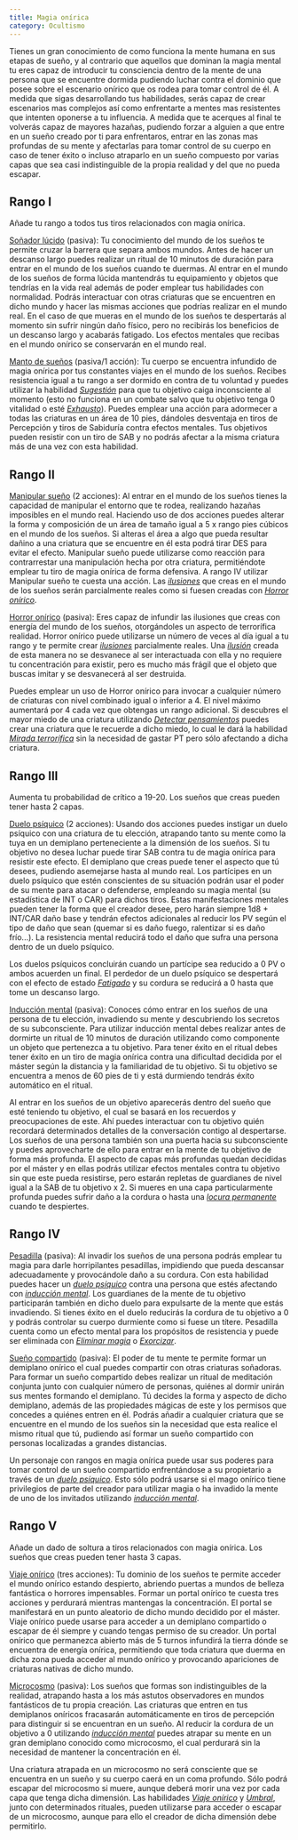 ```yaml
---
title: Magia onírica
category: Ocultismo
---
```


Tienes un gran conocimiento de como funciona la mente humana en sus etapas de sueño, y al contrario que aquellos que dominan la magia mental tu eres capaz de introducir tu consciencia dentro de la mente de una persona que se encuentre dormida pudiendo luchar contra el dominio que posee sobre el escenario onírico que os rodea para tomar control de él. A medida que sigas desarrollando tus habilidades, serás capaz de crear escenarios mas complejos así como enfrentarte a mentes mas resistentes que intenten oponerse a tu influencia.  A medida que te acerques al final te volverás capaz de mayores hazañas, pudiendo forzar a alguien a que entre en un sueño creado por ti para enfrentaros, entrar en las zonas mas profundas de su mente y afectarlas para tomar control de su cuerpo en caso de tener éxito o incluso atraparlo en un sueño compuesto por varias capas que sea casi indistinguible de la propia realidad y del que no pueda escapar.

## Rango I

Añade tu rango a todos tus tiros relacionados con magia onírica.

<u>Soñador lúcido</u> (pasiva): Tu conocimiento del mundo de los sueños te permite cruzar la barrera que separa ambos mundos. Antes de hacer un descanso largo puedes realizar un ritual de 10 minutos de duración para entrar en el mundo de los sueños cuando te duermas. Al entrar en el mundo de los sueños de forma lúcida mantendrás tu equipamiento y objetos que tendrías en la vida real además de poder emplear tus habilidades con normalidad. Podrás interactuar con otras criaturas que se encuentren en dicho mundo y hacer las mismas acciones que podrías realizar en el mundo real. En el caso de que mueras en el mundo de los sueños te despertarás al momento sin sufrir ningún daño físico, pero no recibirás los beneficios de un descanso largo y acabarás fatigado. Los efectos mentales que recibas en el mundo onírico se conservarán en el mundo real.

<u>Manto de sueños</u> (pasiva/1 acción): Tu cuerpo se encuentra infundido de magia onírica por tus constantes viajes en el mundo de los sueños. Recibes resistencia igual a tu rango a ser dormido en contra de tu voluntad y puedes utilizar la habilidad *[Sugestión](https://raldamain.com/rules/Rangos/Magia%20arcana/magia%20mental.html#rango-ii)* para que tu objetivo caiga inconsciente al momento (esto no funciona en un combate salvo que tu objetivo tenga 0 vitalidad o esté *[Exhausto](https://raldamain.com/rules/Reglas%20principales/Efectos%20de%20estado.html#exhausta)*). Puedes emplear una acción para adormecer a todas las criaturas en un área de 10 pies, dándoles  desventaja en tiros de Percepción y tiros de Sabiduría contra efectos mentales. Tus objetivos pueden resistir con un tiro de SAB y no podrás afectar a la misma criatura más de una vez con esta habilidad. 

## Rango II

<u>Manipular sueño</u> (2 acciones): Al entrar en el mundo de los sueños tienes la capacidad de manipular el entorno que te rodea, realizando hazañas imposibles en el mundo real. Haciendo uso de dos acciones puedes alterar la forma y composición de un área de tamaño igual a 5 x rango pies cúbicos en el mundo de los sueños. Si alteras el área a algo que pueda resultar dañino a una criatura que se encuentre en él esta podrá tirar DES para evitar el efecto. Manipular sueño puede utilizarse como reacción para contrarrestar una manipulación hecha por otra criatura, permitiéndote emplear tu tiro de magia onírica de forma defensiva. A rango IV utilizar Manipular sueño te cuesta una acción. Las *[ilusiones](https://raldamain.com/rules/Rangos/Magia%20arcana/magia%20ilusoria.html)* que creas en el mundo de los sueños serán parcialmente reales como si fuesen creadas con *[Horror onírico](https://raldamain.com/rules/Rangos/Ocultismo/magia%20onirica.html#rango-ii)*.

<u>Horror onírico</u> (pasiva): Eres capaz de infundir las ilusiones que creas con energía del mundo de los sueños, otorgándoles un aspecto de terrorífica realidad. Horror onírico puede utilizarse un número de veces al día igual a tu rango y te permite crear *[ilusiones](https://raldamain.com/rules/Rangos/Magia%20arcana/magia%20ilusoria.html)* parcialmente reales. Una *[ilusión](https://raldamain.com/rules/Rangos/Magia%20arcana/magia%20ilusoria.html)* creada de esta manera no se desvanece al ser interactuada con ella y no requiere tu concentración para existir, pero es mucho más frágil que el objeto que buscas imitar y se desvanecerá al ser destruida. 

Puedes emplear un uso de Horror onírico para invocar a cualquier número de criaturas con nivel combinado igual o inferior a 4. El nivel máximo aumentará por 4 cada vez que obtengas un rango adicional. Si descubres el mayor miedo de una criatura utilizando *[Detectar pensamientos](https://raldamain.com/rules/Rangos/Magia%20arcana/magia%20mental.html)* puedes crear una criatura que le recuerde a dicho miedo, lo cual le dará la habilidad *[Mirada terrorífica](https://raldamain.com/rules/Reglas%20adicionales/crear%20criaturas.html#mejoras-de-3-pt)* sin la necesidad de gastar PT pero sólo afectando a dicha criatura.

## Rango III

Aumenta tu probabilidad de crítico a 19-20. Los sueños que creas pueden tener hasta 2 capas.

<u>Duelo psíquico</u> (2 acciones): Usando dos acciones puedes instigar un duelo psíquico con una criatura de tu elección, atrapando tanto su mente como la tuya en un demiplano perteneciente a la dimensión de los sueños. Si tu objetivo no desea luchar puede tirar SAB contra tu de magia onírica para resistir este efecto. El demiplano que creas puede tener el aspecto que tú desees, pudiendo asemejarse hasta al mundo real. Los partícipes en un duelo psíquico que estén conscientes de su situación podrán usar el poder de su mente para atacar o defenderse, empleando su magia mental (su estadística de INT o CAR) para dichos tiros. Estas manifestaciones mentales pueden tener la forma que el creador desee, pero harán siempre 1d8 + INT/CAR daño base y tendrán efectos adicionales al reducir los PV según el tipo de daño que sean (quemar si es daño fuego, ralentizar si es daño frío...). La resistencia mental reducirá todo el daño que sufra una persona dentro de un duelo psíquico.

Los duelos psíquicos concluirán cuando un partícipe sea reducido a 0 PV o ambos acuerden un final. El perdedor de un duelo psíquico se despertará con el efecto de estado *[Fatigado](https://raldamain.com/rules/Reglas%20principales/Efectos%20de%20estado.html#fatigada)* y su cordura se reducirá a 0 hasta que tome un descanso largo.

<u>Inducción mental</u> (pasiva): Conoces cómo entrar en los sueños de una persona de tu elección, invadiendo su mente y descubriendo los secretos de su subconsciente. Para utilizar inducción mental debes realizar antes de dormirte un ritual de 10 minutos de duración utilizando como componente un objeto que pertenezca a tu objetivo. Para tener éxito en el ritual debes tener éxito en un tiro de magia onírica contra una dificultad decidida por el máster según la distancia y la familiaridad de tu objetivo. Si tu objetivo se encuentra a menos de 60 pies de ti y está durmiendo tendrás éxito automático en el ritual.

Al entrar en los sueños de un objetivo aparecerás dentro del sueño que esté teniendo tu objetivo, el cual se basará en los recuerdos y preocupaciones de este. Ahí puedes interactuar con tu objetivo quién recordará determinados detalles de la conversación contigo al despertarse. Los sueños de una persona también son una puerta hacia su subconsciente y puedes aprovecharte de ello para entrar en la mente de tu objetivo de forma más profunda. El aspecto de capas más profundas quedan decididas por el máster y en ellas podrás utilizar efectos mentales contra tu objetivo sin que este pueda resistirse, pero estarán repletas de guardianes de nivel igual a la SAB de tu objetivo x 2. Si mueres en una capa particularmente profunda puedes sufrir daño a la cordura o hasta una *[locura permanente](https://raldamain.com/rules/Reglas%20adicionales/locura.html)* cuando te despiertes.

## Rango IV

<u>Pesadilla</u> (pasiva): Al invadir los sueños de una persona podrás emplear tu magia para darle horripilantes pesadillas, impidiendo que pueda descansar adecuadamente y provocándole daño a su cordura. Con esta habilidad puedes hacer un *[duelo psíquico](https://raldamain.com/rules/Rangos/Ocultismo/magia%20onirica.html#rango-iii)* contra una persona que estés afectando con *[inducción mental](https://raldamain.com/rules/Rangos/Ocultismo/magia%20onirica.html#rango-iii)*. Los guardianes de la mente de tu objetivo participarán también en dicho duelo para expulsarte de la mente que estás invadiendo. Si tienes éxito en el duelo reducirás la cordura de tu objetivo a 0 y podrás controlar su cuerpo durmiente como si fuese un títere. Pesadilla cuenta como un efecto mental para los propósitos de resistencia y puede ser eliminada con *[Eliminar magia](https://raldamain.com/rules/Rangos/Magia%20arcana/magia%20protectora.html#rango-ii)* o *[Exorcizar](https://raldamain.com/rules/Rangos/Ocultismo/medium.html)*.

<u>Sueño compartido</u> (pasiva): El poder de tu mente te permite formar un demiplano onírico el cual puedes compartir con otras criaturas soñadoras. Para formar un sueño compartido debes realizar un ritual de meditación conjunta junto con cualquier número de personas, quiénes al dormir unirán sus mentes formando el demiplano. Tú decides la forma y aspecto de dicho demiplano, además de las propiedades mágicas de este y los permisos que concedes a quiénes entren en él. Podrás añadir a cualquier criatura que se encuentre en el mundo de los sueños sin la necesidad que esta realice el mismo ritual que tú, pudiendo así formar un sueño compartido con personas localizadas a grandes distancias. 

Un personaje con rangos en magia onírica puede usar sus poderes para tomar control de un sueño compartido enfrentándose a su propietario a través de un *[duelo psíquico](https://raldamain.com/rules/Rangos/Ocultismo/magia%20onirica.html#rango-iii)*. Esto sólo podrá usarse si el mago onírico tiene privilegios de parte del creador para utilizar magia o ha invadido la mente de uno de los invitados utilizando *[inducción mental](https://raldamain.com/rules/Rangos/Ocultismo/magia%20onirica.html#rango-iii)*.

## Rango V 

Añade un dado de soltura a tiros relacionados con magia onírica. Los sueños que creas pueden tener hasta 3 capas.

<u>Viaje onírico</u> (tres acciones): Tu dominio de los sueños te permite acceder el mundo onírico estando despierto, abriendo puertas a mundos de belleza fantástica o horrores impensables. Formar un portal onírico te cuesta tres acciones y perdurará mientras mantengas la concentración. El portal se manifestará en un punto aleatorio de dicho mundo decidido por el máster. Viaje onírico puede usarse para acceder a un demiplano compartido o escapar de él siempre y cuando tengas permiso de su creador. Un portal onírico que permanezca abierto más de 5 turnos infundirá la tierra dónde se encuentra de energía onírica, permitiendo que toda criatura que duerma en dicha zona pueda acceder al mundo onírico y provocando apariciones de criaturas nativas de dicho mundo.

<u>Microcosmo</u> (pasiva): Los sueños que formas son indistinguibles de la realidad, atrapando hasta a los más astutos observadores en mundos fantásticos de tu propia creación. Las criaturas que entren en tus demiplanos oníricos fracasarán automáticamente en tiros de percepción para distinguir si se encuentran en un sueño. Al reducir la cordura de un objetivo a 0 utilizando *[inducción mental](https://raldamain.com/rules/Rangos/Ocultismo/magia%20onirica.html#rango-iii)* puedes atrapar su mente en un gran demiplano conocido como microcosmo, el cual perdurará sin la necesidad de mantener la concentración en él.

Una criatura atrapada en un microcosmo no será consciente que se encuentra en un sueño y su cuerpo caerá en un coma profundo. Sólo podrá escapar del microcosmo si muere, aunque deberá morir una vez por cada capa que tenga dicha dimensión. Las habilidades *[Viaje onírico](https://raldamain.com/rules/Rangos/Ocultismo/magia%20onirica.html#rango-v)* y *[Umbral](https://raldamain.com/rules/Rangos/Magia%20arcana/magia%20espacial.html#rango-v)*, junto con determinados rituales, pueden utilizarse para acceder o escapar de un microcosmo, aunque para ello el creador de dicha dimensión debe permitirlo.